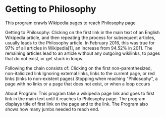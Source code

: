 # Getting to Philosophy
This program crawls Wikipedia pages to reach Philosophy page

Getting to Philosophy:
Clicking on the first link in the main text of an English Wikipedia article, and then repeating the process for subsequent articles, usually leads to the Philosophy article.
In February 2016, this was true for 97% of all articles in Wikipedia[1], an increase from 94.52% in 2011.
The remaining articles lead to an article without any outgoing wikilinks, to pages that do not exist, or get stuck in loops.

Following the chain consists of:
Clicking on the first non-parenthesized, non-italicized link
Ignoring external links, links to the current page, or red links (links to non-existent pages)
Stopping when reaching "Philosophy", a page with no links or a page that does not exist, or when a loop occurs

About Program:
This program take a wikipedia page link and goes to first link in the main text until it reaches to Philosophy page.
The program displays title of first link on the page and to the link.
The Program also shows how many jumbs needed to reach end.
